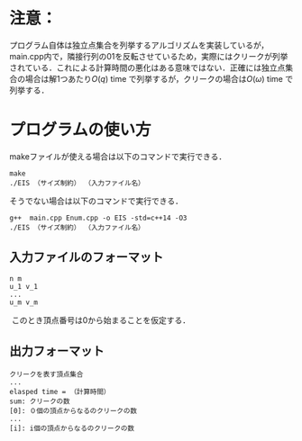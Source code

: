 # 注意：
プログラム自体は独立点集合を列挙するアルゴリズムを実装しているが，main.cpp内で，隣接行列の01を反転させているため，実際にはクリークが列挙されている．これによる計算時間の悪化はある意味ではない．正確には独立点集合の場合は解1つあたり$O(q)$ time で列挙するが，クリークの場合は$O(\omega)$ time で列挙する．

# プログラムの使い方

makeファイルが使える場合は以下のコマンドで実行できる．
	
	make
	./EIS （サイズ制約） （入力ファイル名）

そうでない場合は以下のコマンドで実行できる．

	g++  main.cpp Enum.cpp -o EIS -std=c++14 -O3
	./EIS （サイズ制約） （入力ファイル名）


## 入力ファイルのフォーマット

	n m 
	u_1 v_1
	...
	u_m v_m
 このとき頂点番号は0から始まることを仮定する．

## 出力フォーマット

	クリークを表す頂点集合
	...
	elasped time = （計算時間）
	sum: クリークの数
	[0]: ０個の頂点からなるのクリークの数
	...
	[i]: i個の頂点からなるのクリークの数
